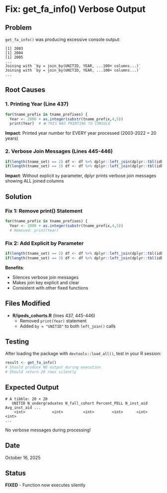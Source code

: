 # Fix: get_fa_info() Verbose Output

## Problem
`get_fa_info()` was producing excessive console output:
```
[1] 2003             
[1] 2004
[1] 2005
...
Joining with `by = join_by(UNITID, YEAR, ...100+ columns...)`
Joining with `by = join_by(UNITID, YEAR, ...100+ columns...)`
...
```

## Root Causes

### 1. Printing Year (Line 437)
```r
for(tname_prefix in tname_prefixes) {
  Year <- 2000 + as.integer(substr(tname_prefix,4,5))
  print(Year)  # ❌ THIS WAS PRINTING TO CONSOLE
```

**Impact**: Printed year number for EVERY year processed (2003-2022 = 20 years)

### 2. Verbose Join Messages (Lines 445-446)
```r
if(length(tname_set) == 2) df <- df %>% dplyr::left_join(dplyr::tbl(idbc,tname_set[2]))
if(length(tname_set) == 3) df <- df %>% dplyr::left_join(dplyr::tbl(idbc,tname_set[3]))
```

**Impact**: Without explicit `by` parameter, dplyr prints verbose join messages showing ALL joined columns

## Solution

### Fix 1: Remove print() Statement
```r
for(tname_prefix in tname_prefixes) {
  Year <- 2000 + as.integer(substr(tname_prefix,4,5))
  # Removed: print(Year)
```

### Fix 2: Add Explicit by Parameter
```r
if(length(tname_set) == 2) df <- df %>% dplyr::left_join(dplyr::tbl(idbc,tname_set[2]), by = "UNITID")
if(length(tname_set) == 3) df <- df %>% dplyr::left_join(dplyr::tbl(idbc,tname_set[3]), by = "UNITID")
```

**Benefits**:
- Silences verbose join messages
- Makes join key explicit and clear
- Consistent with other fixed functions

## Files Modified
- **R/ipeds_cohorts.R** (lines 437, 445-446)
  - Removed `print(Year)` statement
  - Added `by = "UNITID"` to both `left_join()` calls

## Testing
After loading the package with `devtools::load_all()`, test in your R session:

```r
result <- get_fa_info()
# Should produce NO output during execution
# Should return 20 rows silently
```

## Expected Output
```
# A tibble: 20 × 20
   UNITID N_undergraduates N_fall_cohort Percent_PELL N_inst_aid Avg_inst_aid ...
    <int>            <int>         <int>        <int>      <int>        <int>
...
```

No verbose messages during processing!

## Date
October 16, 2025

## Status
**FIXED** - Function now executes silently
